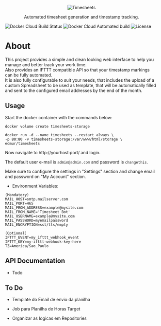 <p align="center">
    <img src="https://imgplaceholder.com/400x80/transparent?text=Timesheets&font-size=60&font-family=Quicksand_Bold" alt="Timesheets">
</p>
<p align="center">
    Automated timesheet generation and timestamp tracking.
</p>

![Docker Cloud Build Status](https://img.shields.io/docker/cloud/build/edmur/timesheets.svg)
![Docker Cloud Automated build](https://img.shields.io/docker/cloud/automated/edmur/timesheets.svg)
![License](https://img.shields.io/github/license/rumd3x/timesheets.svg)

# About

This project provides a simple and clean looking web interface to help you manage and better track your work time.
<br>
Also provides an IFTTT compatible API so that your timestamp markings can be fully automated.
<br>
It is also fully configurable to suit your needs, that includes the upload of a custom Spreadsheet to be used as template, that will be automatically filled and sent to the configured email addresses by the end of the month.

## Usage

Start the docker container with the commands below:
```
docker volume create timesheets-storage

docker run -d --name timesheets --restart always \
-p 80:80 -v timesheets-storage:/var/www/html/storage \
edmur/timesheets
```

Now navigate to http://yourhost:port/ and login.

The default user e-mail is `admin@admin.com` and password is `changethis`.

Make sure to configure the settings in "Settings" section and change email and password on "My Account" section.

- Environment Variables:

```
(Mandatory)
MAIL_HOST=smtp.mailserver.com
MAIL_PORT=465
MAIL_FROM_ADDRESS=example@mysite.com
MAIL_FROM_NAME='Timesheet Bot'
MAIL_USERNAME=example@mysite.com
MAIL_PASSWORD=myemailpassword
MAIL_ENCRYPTION=ssl/tls/empty

(Optional)
IFTTT_EVENT=my_ifttt_webhook_event
IFTTT_KEY=my-ifttt-webhook-key-here
TZ=America/Sao_Paulo
```

## API Documentation

- Todo

## To Do

- Template do Email de envio da planilha

- Job para Planilha de Horas Target

- Organizar as logicas em Repositories
